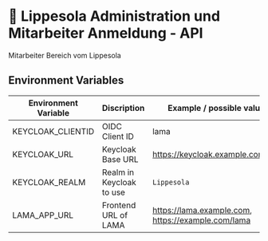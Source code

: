 # 🦙 Lippesola Administration und Mitarbeiter Anmeldung - API

Mitarbeiter Bereich vom Lippesola

## Environment Variables

|Environment Variable|Discription|Example / possible values|
|------|------|-------|
|KEYCLOAK_CLIENTID|OIDC Client ID|lama|
|KEYCLOAK_URL| Keycloak Base URL| https://keycloak.example.com/auth|
|KEYCLOAK_REALM| Realm in Keycloak to use| `Lippesola`|
|LAMA_APP_URL| Frontend URL of LAMA| https://lama.example.com, https://example.com/lama|
